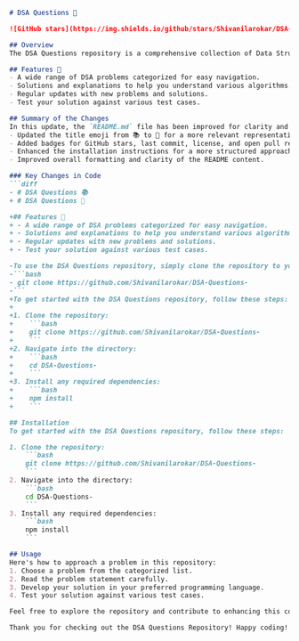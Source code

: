 ```markdown
# DSA Questions 📖

![GitHub stars](https://img.shields.io/github/stars/Shivanilarokar/DSA-Questions-) ![Last commit](https://img.shields.io/github/last-commit/Shivanilarokar/DSA-Questions-) ![License](https://img.shields.io/badge/license-MIT-blue) ![Open Pull Requests](https://img.shields.io/github/issues-pr/Shivanilarokar/DSA-Questions-)

## Overview
The DSA Questions repository is a comprehensive collection of Data Structures and Algorithms (DSA) problems designed to help you improve your coding skills. It includes a wide range of problems categorized for easy navigation, along with solutions and explanations to aid your understanding of various algorithms.

## Features 🚀
- A wide range of DSA problems categorized for easy navigation.
- Solutions and explanations to help you understand various algorithms.
- Regular updates with new problems and solutions.
- Test your solution against various test cases.

## Summary of the Changes
In this update, the `README.md` file has been improved for clarity and presentation. Notable changes include:
- Updated the title emoji from 📚 to 📖 for a more relevant representation.
- Added badges for GitHub stars, last commit, license, and open pull requests for better visibility.
- Enhanced the installation instructions for a more structured approach.
- Improved overall formatting and clarity of the README content.

### Key Changes in Code
```diff
- # DSA Questions 📚
+ # DSA Questions 📖

+## Features 🚀
+ - A wide range of DSA problems categorized for easy navigation.
+ - Solutions and explanations to help you understand various algorithms.
+ - Regular updates with new problems and solutions.
+ - Test your solution against various test cases.

-To use the DSA Questions repository, simply clone the repository to your local machine using the following command:
-```bash
- git clone https://github.com/Shivanilarokar/DSA-Questions-
-```
+To get started with the DSA Questions repository, follow these steps:
+
+1. Clone the repository:
+    ```bash
+    git clone https://github.com/Shivanilarokar/DSA-Questions-
+    ```
+2. Navigate into the directory:
+    ```bash
+    cd DSA-Questions-
+    ```
+3. Install any required dependencies:
+    ```bash
+    npm install
+    ```

## Installation
To get started with the DSA Questions repository, follow these steps:

1. Clone the repository:
    ```bash
    git clone https://github.com/Shivanilarokar/DSA-Questions-
    ```
2. Navigate into the directory:
    ```bash
    cd DSA-Questions-
    ```
3. Install any required dependencies:
    ```bash
    npm install
    ```

## Usage
Here's how to approach a problem in this repository:
1. Choose a problem from the categorized list.
2. Read the problem statement carefully.
3. Develop your solution in your preferred programming language.
4. Test your solution against various test cases.

Feel free to explore the repository and contribute to enhancing this collection of DSA problems!

Thank you for checking out the DSA Questions Repository! Happy coding! 🎉
```